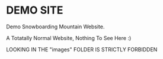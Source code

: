 # DEMO SITE
Demo Snowboarding Mountain Website.

A Totatally Normal Website, Nothing To See Here :)

LOOKING IN THE "images" FOLDER IS STRICTLY FORBIDDEN
